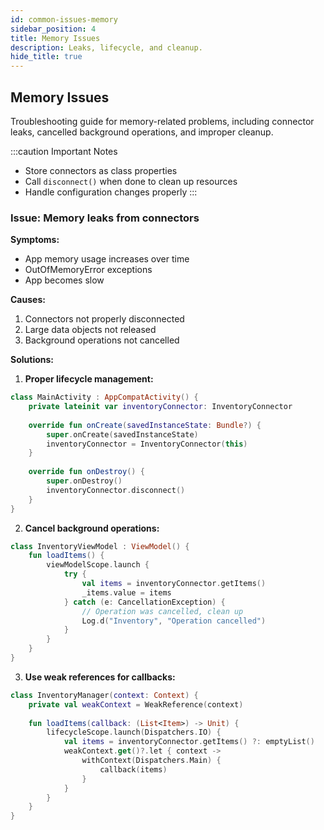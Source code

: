 ```yaml
---
id: common-issues-memory
sidebar_position: 4
title: Memory Issues
description: Leaks, lifecycle, and cleanup.
hide_title: true
---
```


## Memory Issues

Troubleshooting guide for memory-related problems, including connector leaks, cancelled background operations, and improper cleanup.

:::caution Important Notes
- Store connectors as class properties
- Call `disconnect()` when done to clean up resources
- Handle configuration changes properly
:::

### Issue: Memory leaks from connectors

**Symptoms:**
- App memory usage increases over time
- OutOfMemoryError exceptions
- App becomes slow

**Causes:**
1. Connectors not properly disconnected
2. Large data objects not released
3. Background operations not cancelled

**Solutions:**

1. **Proper lifecycle management:**
```kotlin
class MainActivity : AppCompatActivity() {
    private lateinit var inventoryConnector: InventoryConnector
    
    override fun onCreate(savedInstanceState: Bundle?) {
        super.onCreate(savedInstanceState)
        inventoryConnector = InventoryConnector(this)
    }
    
    override fun onDestroy() {
        super.onDestroy()
        inventoryConnector.disconnect()
    }
}
```

2. **Cancel background operations:**
```kotlin
class InventoryViewModel : ViewModel() {
    fun loadItems() {
        viewModelScope.launch {
            try {
                val items = inventoryConnector.getItems()
                _items.value = items
            } catch (e: CancellationException) {
                // Operation was cancelled, clean up
                Log.d("Inventory", "Operation cancelled")
            }
        }
    }
}
```

3. **Use weak references for callbacks:**
```kotlin
class InventoryManager(context: Context) {
    private val weakContext = WeakReference(context)
    
    fun loadItems(callback: (List<Item>) -> Unit) {
        lifecycleScope.launch(Dispatchers.IO) {
            val items = inventoryConnector.getItems() ?: emptyList()
            weakContext.get()?.let { context ->
                withContext(Dispatchers.Main) {
                    callback(items)
                }
            }
        }
    }
}
```